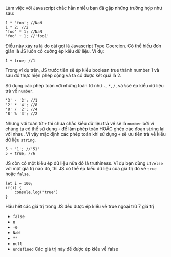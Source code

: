 Làm việc với Javascript chắc hẳn nhiều bạn đã gặp những trường hợp như sau:
```JS
1 * 'foo'; //NaN
1 * 2; //2
'foo' * 1; //NaN
'foo' + 1; //'foo1'
```
Điều này xảy ra là do cái gọi là Javascript Type Coercion. Có thể hiểu đơn giản là JS luôn cố cưỡng ép kiểu dữ liệu. Ví dụ:
```JS
1 + true; //1
```
Trong ví dụ trên, JS trước tiên sẽ ép kiểu boolean true thành number 1 và sau đó thực hiện phép cộng và ta có được kết quả là 2.

Sử dụng các phép toán với những toán tử như `-`, `*`, `/`, và `%`sẽ ép kiểu dữ liệu trả về `number`.
```JS
'3' - '2'; //1
'2' * '4'; //8
'8' / '2'; //4
'8' % '3'; //2
```

Nhưng với toán tử `+` thì chưa chắc kiểu dữ liệu trả về sẽ là `number` bởi vì chúng ta có thể sử dụng `+` để làm phép toán HOẶC ghép các đoạn string lại với nhau. Vì vậy mặc định các phép toán khi sử dụng `+` sẽ ưu tiên trả về kiểu dữ liệu `string`.
```JS
5 + '1'; //'51'
5 + true; //6
```

JS còn có một kiểu ép dữ liệu nữa đó là truthiness. Ví dụ bạn dùng `if/else` với một giá trị nào đó, thì JS có thể ép kiểu dữ liệu của giá trị đó về `true` hoặc `false`.
```JS
let i = 100;
if(i) {
    console.log('true')
}
```

Hầu hết các giá trị trong JS đều được ép kiểu về true ngoại trừ 7 giá trị
- `false`
- `0`
- `-0`
- `NaN`
- `""`
- `null`
- `undefined`
Các giá trị này để được ép kiểu về false